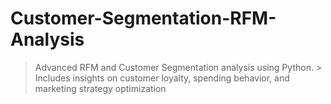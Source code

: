 # Customer-Segmentation-RFM-Analysis
> Advanced RFM and Customer Segmentation analysis using Python.   > Includes insights on customer loyalty, spending behavior, and marketing strategy optimization
